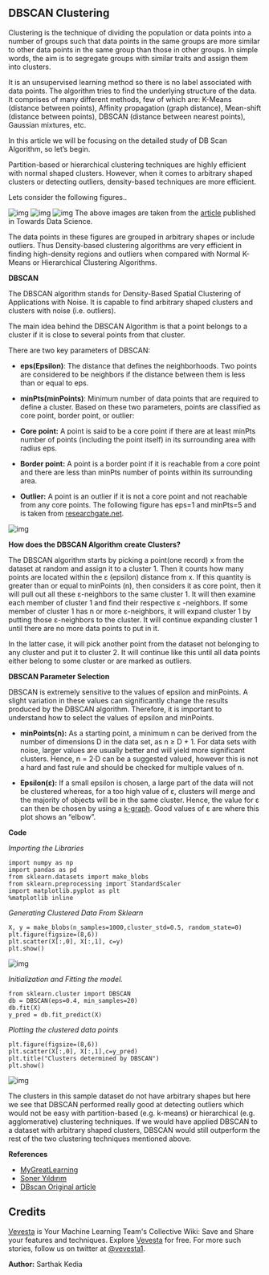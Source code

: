 ## DBSCAN Clustering
Clustering is the technique of dividing the population or data points into a number of groups such that data points in the same groups are more similar to other data points in the same group than those in other groups. In simple words, the aim is to segregate groups with similar traits and assign them into clusters.

It is an unsupervised learning method so there is no label associated with data points. The algorithm tries to find the underlying structure of the data. It comprises of many different methods, few of which are: K-Means (distance between points), Affinity propagation (graph distance), Mean-shift (distance between points), DBSCAN (distance between nearest points), Gaussian mixtures, etc.

In this article we will be focusing on the detailed study of DB Scan Algorithm, so let’s begin.

Partition-based or hierarchical clustering techniques are highly efficient with normal shaped clusters. However, when it comes to arbitrary shaped clusters or detecting outliers, density-based techniques are more efficient.

Lets consider the following figures..

![img](https://miro.medium.com/max/1024/1*iSyysRBup5mfm3U9s4uUQA.png)
![img](https://miro.medium.com/max/812/1*J-h6Bt9xWPfLswS66ijEvw.png)
![img](https://miro.medium.com/max/672/1*oGM9TBm_Cth-bs06rvjAmw.png)
The above images are taken from the [article](https://towardsdatascience.com/dbscan-clustering-explained-97556a2ad556) published in Towards Data Science.


The data points in these figures are grouped in arbitrary shapes or include outliers. Thus Density-based clustering algorithms are very efficient in finding high-density regions and outliers when compared with Normal K-Means or Hierarchical Clustering Algorithms.

**DBSCAN**

The DBSCAN algorithm stands for Density-Based Spatial Clustering of Applications with Noise. It is capable to find arbitrary shaped clusters and clusters with noise (i.e. outliers).

The main idea behind the DBSCAN Algorithm is that a point belongs to a cluster if it is close to several points from that cluster.

There are two key parameters of DBSCAN:

* **eps(Epsilon)**: The distance that defines the neighborhoods. Two points are considered to be neighbors if the distance between them is less than or equal to eps.
* **minPts(minPoints)**: Minimum number of data points that are required to define a cluster.
Based on these two parameters, points are classified as core point, border point, or outlier:

* **Core point:** A point is said to be a core point if there are at least minPts number of points (including the point itself) in its surrounding area with radius eps.
* **Border point:** A point is a border point if it is reachable from a core point and there are less than minPts number of points within its surrounding area.
* **Outlier:** A point is an outlier if it is not a core point and not reachable from any core points.
The following figure has eps=1 and minPts=5 and is taken from [researchgate.net](https://www.researchgate.net/publication/334809161_ANOMALOUS_ACTIVITY_DETECTION_FROM_DAILY_SOCIAL_MEDIA_USER_MOBILITY_DATA).

![img](https://miro.medium.com/max/704/1*FnV-x4Kpo7oBwUnTWwaccA.png)

**How does the DBSCAN Algorithm create Clusters?**

The DBSCAN algorithm starts by picking a point(one record) x from the dataset at random and assign it to a cluster 1. Then it counts how many points are located within the ε (epsilon) distance from x. If this quantity is greater than or equal to minPoints (n), then considers it as core point, then it will pull out all these ε-neighbors to the same cluster 1. It will then examine each member of cluster 1 and find their respective ε -neighbors. If some member of cluster 1 has n or more ε-neighbors, it will expand cluster 1 by putting those ε-neighbors to the cluster. It will continue expanding cluster 1 until there are no more data points to put in it.

In the latter case, it will pick another point from the dataset not belonging to any cluster and put it to cluster 2. It will continue like this until all data points either belong to some cluster or are marked as outliers.

**DBSCAN Parameter Selection**

DBSCAN is extremely sensitive to the values of epsilon and minPoints. A slight variation in these values can significantly change the results produced by the DBSCAN algorithm. Therefore, it is important to understand how to select the values of epsilon and minPoints.

* **minPoints(n):**
As a starting point, a minimum n can be derived from the number of dimensions D in the data set, as n ≥ D + 1. For data sets with noise, larger values are usually better and will yield more significant clusters. Hence, n = 2·D can be a suggested valued, however this is not a hard and fast rule and should be checked for multiple values of n.

* **Epsilon(ε):**
If a small epsilon is chosen, a large part of the data will not be clustered whereas, for a too high value of ε, clusters will merge and the majority of objects will be in the same cluster. Hence, the value for ε can then be chosen by using a [k-graph](https://en.wikipedia.org/wiki/Nearest_neighbor_graph). Good values of ε are where this plot shows an “elbow”.

**Code**

*Importing the Libraries*
```
import numpy as np
import pandas as pd
from sklearn.datasets import make_blobs
from sklearn.preprocessing import StandardScaler
import matplotlib.pyplot as plt
%matplotlib inline
```
*Generating Clustered Data From Sklearn*
```
X, y = make_blobs(n_samples=1000,cluster_std=0.5, random_state=0)
plt.figure(figsize=(8,6))
plt.scatter(X[:,0], X[:,1], c=y)
plt.show()
```
![img](https://miro.medium.com/max/948/1*U7SlHSmNUUB9p_sNUPW5Tg.png)

*Initialization and Fitting the model.*
```
from sklearn.cluster import DBSCAN
db = DBSCAN(eps=0.4, min_samples=20)
db.fit(X)
y_pred = db.fit_predict(X)
```

*Plotting the clustered data points*
```
plt.figure(figsize=(8,6))
plt.scatter(X[:,0], X[:,1],c=y_pred)
plt.title("Clusters determined by DBSCAN")
plt.show()
```
![img](https://miro.medium.com/max/948/1*tYEfdtBbIFf7KzIsjmPfsw.png)

The clusters in this sample dataset do not have arbitrary shapes but here we see that DBSCAN performed really good at detecting outliers which would not be easy with partition-based (e.g. k-means) or hierarchical (e.g. agglomerative) clustering techniques. If we would have applied DBSCAN to a dataset with arbitrary shaped clusters, DBSCAN would still outperform the rest of the two clustering techniques mentioned above.

**References**

* [MyGreatLearning](https://www.mygreatlearning.com/blog/dbscan-algorithm/)
* [Soner Yıldırım](https://towardsdatascience.com/dbscan-clustering-explained-97556a2ad556)
* [DBscan Original article](https://www.vevesta.com/blog/11-DBSCAN-Clustering?utm_source=GitHub_VevestaX_DBScan)

## Credits
[Vevesta](https://www.vevesta.com?utm_source=GitHub_VevestaX_DBScan) is Your Machine Learning Team's Collective Wiki: Save and Share your features and techniques. Explore [Vevesta](https://www.vevesta.com?utm_source=GitHub_VevestaX_DBScan) for free. For more such stories, follow us on twitter at [@vevesta1](http://twitter.com/vevesta1).

**Author:** Sarthak Kedia
